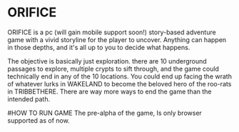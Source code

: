 # ORIFICE

ORIFICE is a pc (will gain mobile support soon!) story-based adventure game with a vivid storyline for the player to uncover. Anything can happen in those depths, and it's all up to you to decide what happens.

The objective is basically just exploration. there are 10 underground passages to explore, multiple crypts to sift through, and the game could technically end in any of the 10 locations. You could end up facing the wrath of whatever lurks in WAKELAND to become the beloved hero of the roo-rats in TRIBBETHERE. There are way more ways to end the game than the intended path.

#HOW TO RUN GAME
The pre-alpha of the game, Is only browser supported as of now.
